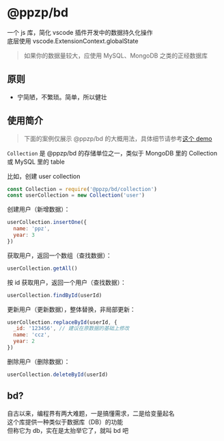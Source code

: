 # @ppzp/bd
一个 js 库，简化 vscode 插件开发中的数据持久化操作  
底层使用 vscode.ExtensionContext.globalState  

> 如果你的数据量较大，应使用 MySQL、MongoDB 之类的正经数据库

## 原则
+ 宁简陋，不繁琐。简单，所以健壮

## 使用简介
> 下面的案例仅展示 @ppzp/bd 的大概用法，具体细节请参考[这个 demo](https://github.com/ppz-pro/bd.vscode/tree/main/demo)

```Collection``` 是 @ppzp/bd 的存储单位之一，类似于 MongoDB 里的 Collection 或 MySQL 里的 table  

比如，创建 user collection
``` js
const Collection = require('@ppzp/bd/collection')
const userCollection = new Collection('user')
```

创建用户（新增数据）：
``` js
userCollection.insertOne({
  name: 'ppz',
  year: 3
})
```

获取用户，返回一个数组（查找数据）：
``` js
userCollection.getAll()
```

按 id 获取用户，返回一个用户（查找数据）：
``` js
userCollection.findById(userId)
```

更新用户（更新数据），整体替换，非局部更新：
``` js
userCollection.replaceById(userId, {
  _id: '123456', // 建议在原数据的基础上修改
  name: 'ccz',
  year: 2
})
```

删除用户（删除数据）：
``` js
userCollection.deleteById(userId)
```

## bd?
自古以来，编程界有两大难题，一是搞懂需求，二是给变量起名  
这个库提供一种类似于数据库（DB）的功能  
但称它为 db，实在是太抬举它了，就叫 bd 吧  
